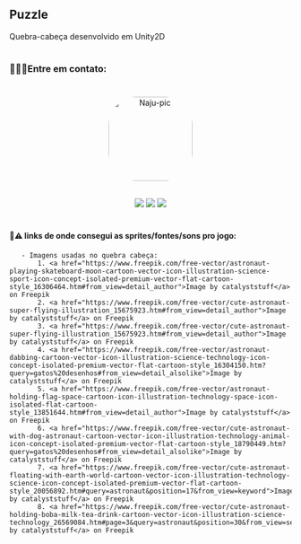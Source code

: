 ## Puzzle

Quebra-cabeça desenvolvido em Unity2D
#

### 👩🏽‍💻Entre em contato:<h3>

<div align="center" style="display: inline_block"> <br> 
   <img align="center" alt="Naju-pic" height="150" style="border-radius:50px;" src="https://media.discordapp.net/attachments/971211319384612915/1045133439814352926/picasion.com_5e62b3a7cff90cd45101acc87bacd360.gif">

</div>

<div align="center" style="display: inline_block"> <br>

  <a href="https://www.linkedin.com/in/ana-julia-barbosa-75b6031b6/" target="_blank"><img src="https://img.shields.io/badge/-LinkedIn-%230077B5?style=for-the-badge&logo=linkedin&logoColor=white" target="_blank"></a>
  <a href = "mailto:contato.najubarbosa58@gmail.com"><img src="https://img.shields.io/badge/-Gmail-%23333?style=for-the-badge&logo=gmail&logoColor=white" target="_blank"></a>
  <a href="https://twitter.com/NajuDev" target="_blank"><img src="https://img.shields.io/badge/Twitter-1DA1F2?style=for-the-badge&logo=twitter&logoColor=white" target="_blank"></a>

</div>

#

#### 🚧⚠️ links de onde consegui as sprites/fontes/sons pro jogo: <h4>

       - Imagens usadas no quebra cabeça:
           1. <a href="https://www.freepik.com/free-vector/astronaut-playing-skateboard-moon-cartoon-vector-icon-illustration-science-sport-icon-concept-isolated-premium-vector-flat-cartoon-style_16306464.htm#from_view=detail_author">Image by catalyststuff</a> on Freepik
           2. <a href="https://www.freepik.com/free-vector/cute-astronaut-super-flying-illustration_15675923.htm#from_view=detail_author">Image by catalyststuff</a> on Freepik
           3. <a href="https://www.freepik.com/free-vector/cute-astronaut-super-flying-illustration_15675923.htm#from_view=detail_author">Image by catalyststuff</a> on Freepik
           4. <a href="https://www.freepik.com/free-vector/astronaut-dabbing-cartoon-vector-icon-illustration-science-technology-icon-concept-isolated-premium-vector-flat-cartoon-style_16304150.htm?query=gatos%20desenhos#from_view=detail_alsolike">Image by catalyststuff</a> on Freepik
           5. <a href="https://www.freepik.com/free-vector/astronaut-holding-flag-space-cartoon-icon-illustration-technology-space-icon-isolated-flat-cartoon-style_13851644.htm#from_view=detail_author">Image by catalyststuff</a> on Freepik
           6. <a href="https://www.freepik.com/free-vector/cute-astronaut-with-dog-astronaut-cartoon-vector-icon-illustration-technology-animal-icon-concept-isolated-premium-vector-flat-cartoon-style_18790449.htm?query=gatos%20desenhos#from_view=detail_alsolike">Image by catalyststuff</a> on Freepik
           7. <a href="https://www.freepik.com/free-vector/cute-astronaut-floating-with-earth-world-cartoon-vector-icon-illustration-technology-science-icon-concept-isolated-premium-vector-flat-cartoon-style_20056892.htm#query=astronaut&position=17&from_view=keyword">Image by catalyststuff</a> on Freepik
           8. <a href="https://www.freepik.com/free-vector/cute-astronaut-holding-boba-milk-tea-drink-cartoon-vector-icon-illustration-science-technology_26569084.htm#page=3&query=astronaut&position=30&from_view=search&track=sph">Image by catalyststuff</a> on Freepik
           
